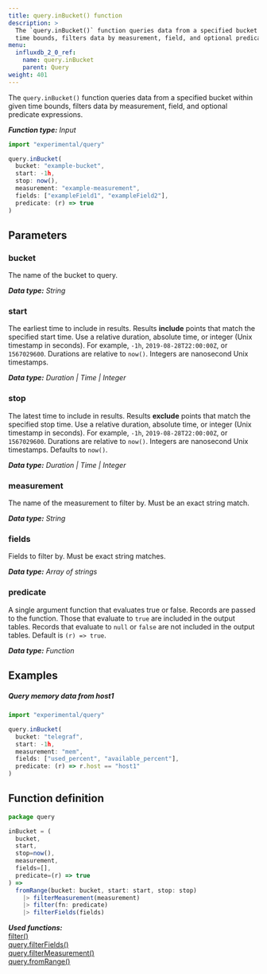 ```yaml
---
title: query.inBucket() function
description: >
  The `query.inBucket()` function queries data from a specified bucket within given
  time bounds, filters data by measurement, field, and optional predicate expressions.
menu:
  influxdb_2_0_ref:
    name: query.inBucket
    parent: Query
weight: 401
---
```


The `query.inBucket()` function queries data from a specified bucket within given
time bounds, filters data by measurement, field, and optional predicate expressions.

_**Function type:** Input_

```js
import "experimental/query"

query.inBucket(
  bucket: "example-bucket",
  start: -1h,
  stop: now(),
  measurement: "example-measurement",
  fields: ["exampleField1", "exampleField2"],
  predicate: (r) => true
)
```

## Parameters

### bucket
The name of the bucket to query.

_**Data type:** String_

### start
The earliest time to include in results.
Results **include** points that match the specified start time.
Use a relative duration, absolute time, or integer (Unix timestamp in seconds).
For example, `-1h`, `2019-08-28T22:00:00Z`, or `1567029600`.
Durations are relative to `now()`.
Integers are nanosecond Unix timestamps.

_**Data type:** Duration | Time | Integer_

### stop
The latest time to include in results.
Results **exclude** points that match the specified stop time.
Use a relative duration, absolute time, or integer (Unix timestamp in seconds).
For example, `-1h`, `2019-08-28T22:00:00Z`, or `1567029600`.
Durations are relative to `now()`.
Integers are nanosecond Unix timestamps.
Defaults to `now()`.

_**Data type:** Duration | Time | Integer_

### measurement
The name of the measurement to filter by.
Must be an exact string match.

_**Data type:** String_

### fields
Fields to filter by.
Must be exact string matches.

_**Data type:** Array of strings_

### predicate
A single argument function that evaluates true or false.
Records are passed to the function.
Those that evaluate to `true` are included in the output tables.
Records that evaluate to `null` or `false` are not included in the output tables.
Default is `(r) => true`.

_**Data type:** Function_

## Examples

##### Query memory data from host1
```js
import "experimental/query"

query.inBucket(
  bucket: "telegraf",
  start: -1h,
  measurement: "mem",
  fields: ["used_percent", "available_percent"],
  predicate: (r) => r.host == "host1"
)
```

## Function definition
```js
package query

inBucket = (
  bucket,
  start,
  stop=now(),
  measurement,  
  fields=[],
  predicate=(r) => true
) =>
  fromRange(bucket: bucket, start: start, stop: stop)
    |> filterMeasurement(measurement)
    |> filter(fn: predicate)
    |> filterFields(fields)
```

_**Used functions:**_  
[filter()](/v2.0/reference/flux/stdlib/built-in/transformations/filter/)  
[query.filterFields()](/v2.0/reference/flux/stdlib/experimental/query/filterfields/)  
[query.filterMeasurement()](/v2.0/reference/flux/stdlib/experimental/query/filtermeasurement/)  
[query.fromRange()](/v2.0/reference/flux/stdlib/experimental/query/fromrange/)  
